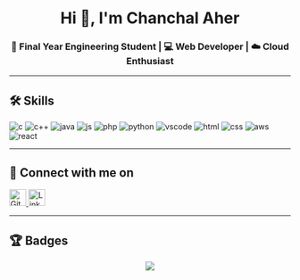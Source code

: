 <h1 align="center">Hi 👋, I'm Chanchal Aher</h1>
<h3 align="center">🚀 Final Year Engineering Student | 💻 Web Developer | ☁️ Cloud Enthusiast</h3>

---

## 🛠️ Skills

<p align="left">
  <img src="https://img.icons8.com/color/48/c-programming.png" alt="c" />
  <img src="https://img.icons8.com/color/48/c-plus-plus-logo.png" alt="c++" />
  <img src="https://img.icons8.com/color/48/java-coffee-cup-logo--v1.png" alt="java" />
  <img src="https://img.icons8.com/color/48/javascript--v1.png" alt="js" />
  <img src="https://img.icons8.com/officel/40/php-logo.png" alt="php" />
  <img src="https://img.icons8.com/color/48/python--v1.png" alt="python" />
  <img src="https://img.icons8.com/color/48/visual-studio-code-2019.png" alt="vscode" />
  <img src="https://img.icons8.com/color/48/html-5--v1.png" alt="html" />
  <img src="https://img.icons8.com/color/48/css3.png" alt="css" />
  <img src="https://img.icons8.com/color/48/amazon-web-services.png" alt="aws" />
  <img src="https://img.icons8.com/color/48/react-native.png" alt="react" />
</p>

---

## 🤝 Connect with me on

<p align="left">
  <a href="https://github.com/chanchal-aher" target="_blank">
    <img src="https://img.icons8.com/ios-filled/50/github.png" width="30" alt="GitHub" />
  </a>
  <a href="https://www.linkedin.com/in/chanchal-aher/" target="_blank">
    <img src="https://img.icons8.com/color/48/linkedin.png" width="30" alt="LinkedIn" />
  </a>
</p>

---

## 🏆 Badges

<p align="center">
  <img src="https://github-readme-stats.vercel.app/api/top-langs/?username=chanchal-aher&layout=compact&theme=react" />
</p>
